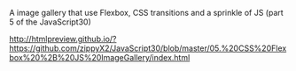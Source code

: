 A image gallery that use Flexbox, CSS transitions and a sprinkle of JS (part 5 of the JavaScript30)

http://htmlpreview.github.io/?https://github.com/zippyX2/JavaScript30/blob/master/05.%20CSS%20Flexbox%20%2B%20JS%20ImageGallery/index.html
